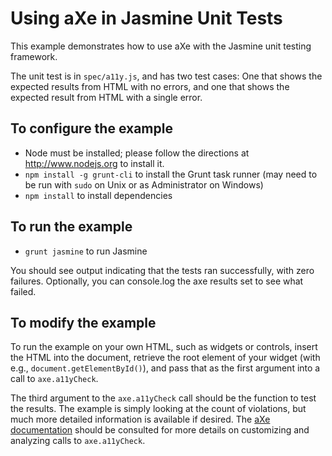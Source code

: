 # Using aXe in Jasmine Unit Tests #

This example demonstrates how to use aXe with the Jasmine unit testing framework.

The unit test is in `spec/a11y.js`, and has two test cases: One that shows the
expected results from HTML with no errors, and one that shows the expected
result from HTML with a single error.

## To configure the example ##

* Node must be installed; please follow the directions at http://www.nodejs.org
  to install it.
* `npm install -g grunt-cli` to install the Grunt task runner (may need to be
  run with `sudo` on Unix or as Administrator on Windows)
* `npm install` to install dependencies

## To run the example ##

* `grunt jasmine` to run Jasmine

You should see output indicating that the tests ran successfully, with zero
failures. Optionally, you can console.log the axe results set to see what failed.

## To modify the example ##

To run the example on your own HTML, such as widgets or controls, insert the
HTML into the document, retrieve the root element of your widget (with e.g.,
`document.getElementById()`), and pass that as the first argument into a call
to `axe.a11yCheck`.  

The third argument to the `axe.a11yCheck` call should be the function to test
the results. The example is simply looking at the count of violations, but much
more detailed information is available if desired.  The [aXe documentation](https://github.com/dequelabs/axe-core/blob/master/doc/API.md)
should be consulted for more details on customizing and analyzing calls to
`axe.a11yCheck`.
